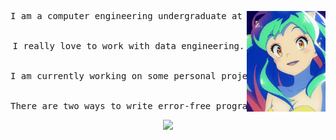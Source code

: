 <div align="center">
<img src="https://github.com/DraculK/Draculk/blob/main/lum.gif" width="25%" align="right" />
<pre>
I am a computer engineering undergraduate at Universidade de Brasília(UnB)
  <br>
I really love to work with data engineering.
  <br>
I am currently working on some personal projects with PySpark, AWS and Airflow.
  <br>
There are two ways to write error-free programs; only the third one works 
</pre>
<img src="https://skillicons.dev/icons?i=git,py,aws,docker,go,linux,postgres" />
